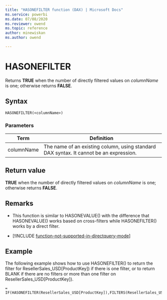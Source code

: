 ```yaml
---
title: "HASONEFILTER function (DAX) | Microsoft Docs"
ms.service: powerbi 
ms.date: 07/08/2020
ms.reviewer: owend
ms.topic: reference
author: minewiskan
ms.author: owend

---
```

# HASONEFILTER

Returns **TRUE** when the number of directly filtered values on *columnName* is one; otherwise returns **FALSE**.  
  
## Syntax  
  
```dax
HASONEFILTER(<columnName>)  
```
  
### Parameters  

|Term|Definition|  
|--------|--------------|  
| columnName   |  The name of an existing column, using standard DAX syntax. It cannot be an expression.  |  
  
## Return value

**TRUE** when the number of directly filtered values on *columnName* is one; otherwise returns **FALSE**.  
  
## Remarks  
  
- This function is similar to HASONEVALUE() with the difference that HASONEVALUE() works based on cross-filters while HASONEFILTER() works by a direct filter.  

- [!INCLUDE [function-not-supported-in-directquery-mode](includes/function-not-supported-in-directquery-mode.md)]

## Example

The following example shows how to use HASONEFILTER() to return the filter for   ResellerSales_USD[ProductKey]) if there is one filter, or to return BLANK if there are no filters or more than one filter on ResellerSales_USD[ProductKey]).  
  
```dax
= IF(HASONEFILTER(ResellerSales_USD[ProductKey]),FILTERS(ResellerSales_USD[ProductKey]),BLANK())  
```
